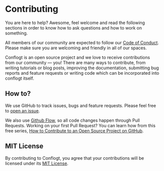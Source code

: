 # Contributing
You are here to help? Awesome, feel welcome and read the following sections in order to know how to ask questions and how to work on something.

All members of our community are expected to follow our [Code of Conduct](CODE_OF_CONDUCT.md). Please make sure you are welcoming and friendly in all of our spaces.

Conflogt is an open source project and we love to receive contributions from our community — you! There are many ways to contribute, from writing tutorials or blog posts, improving the documentation, submitting bug reports and feature requests or writing code which can be incorporated into conflogt itself.

## How to?
We use GitHub to track issues, bugs and feature requests. Please feel free to [open an issue](https://help.github.com/en/github/managing-your-work-on-github/creating-an-issue).

We also use [Github Flow](https://guides.github.com/introduction/flow/index.html), so all code changes happen through Pull Requests. Working on your first Pull Request? You can learn how from this free series, [How to Contribute to an Open Source Project on GitHub](https://egghead.io/courses/how-to-contribute-to-an-open-source-project-on-github).

## MIT License
By contributing to Conflogt, you agree that your contributions will be licensed under its [MIT License](LICENSE).
